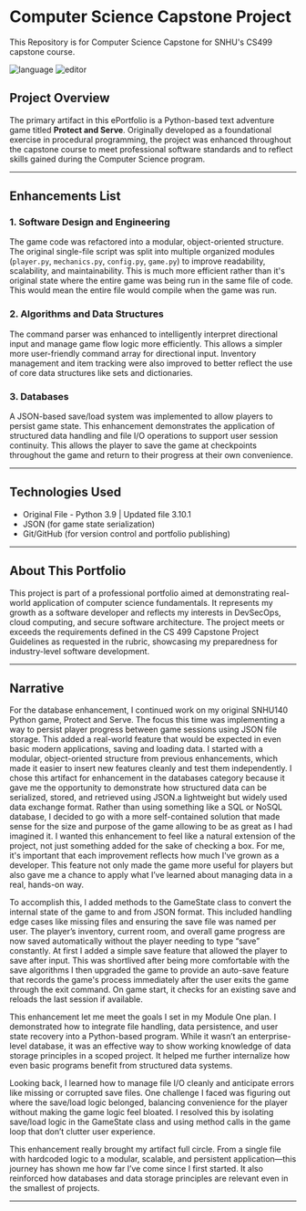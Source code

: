# Computer Science Capstone Project
This Repository is for Computer Science Capstone for SNHU's CS499 capstone course.

![language](https://img.shields.io/badge/language-Python-cyan)
![editor](https://img.shields.io/badge/editor-VSCode-lightpink)

## Project Overview

The primary artifact in this ePortfolio is a Python-based text adventure game titled **Protect and Serve**. Originally developed as a foundational exercise in procedural programming, the project was enhanced throughout the capstone course to meet professional software standards and to reflect skills gained during the Computer Science program.

---

## Enhancements List

### 1. Software Design and Engineering
The game code was refactored into a modular, object-oriented structure. The original single-file script was split into multiple organized modules (`player.py`, `mechanics.py`, `config.py`, `game.py`) to improve readability, scalability, and maintainability.
This is much more efficient rather than it's original state where the entire game was being run in the same file of code. This would mean the entire file would compile when the game was run.

### 2. Algorithms and Data Structures
The command parser was enhanced to intelligently interpret directional input and manage game flow logic more efficiently. This allows a simpler more user-friendly command array for directional input. Inventory management and item tracking were also improved to better reflect the use of core data structures like sets and dictionaries.

### 3. Databases
A JSON-based save/load system was implemented to allow players to persist game state. This enhancement demonstrates the application of structured data handling and file I/O operations to support user session continuity. This allows the player to save the game at checkpoints throughout the game and return to their progress at their own convenience.

---

## Technologies Used

- Original File - Python 3.9 | Updated file 3.10.1
- JSON (for game state serialization)
- Git/GitHub (for version control and portfolio publishing)

---

## About This Portfolio

This project is part of a professional portfolio aimed at demonstrating real-world application of computer science fundamentals. It represents my growth as a software developer and reflects my interests in DevSecOps, cloud computing, and secure software architecture. The project meets or exceeds the requirements defined in the CS 499 Capstone Project Guidelines as requested in the rubric, showcasing my preparedness for industry-level software development.

---

## Narrative 

For the database enhancement, I continued work on my original SNHU140 Python game, Protect and Serve. The focus this time was implementing a way to persist player progress between game sessions using JSON file storage. This added a real-world feature that would be expected in even basic modern applications, saving and loading data. I started with a modular, object-oriented structure from previous enhancements, which made it easier to insert new features cleanly and test them independently. I chose this artifact for enhancement in the databases category because it gave me the opportunity to demonstrate how structured data can be serialized, stored, and retrieved using JSON.a lightweight but widely used data exchange format. Rather than using something like a SQL or NoSQL database, I decided to go with a more self-contained solution that made sense for the size and purpose of the game allowing to be as great as I had imagined it. I wanted this enhancement to feel like a natural extension of the project, not just something added for the sake of checking a box. For me, it's important that each improvement reflects how much I've grown as a developer. This feature not only made the game more useful for players but also gave me a chance to apply what I’ve learned about managing data in a real, hands-on way.

To accomplish this, I added methods to the GameState class to convert the internal state of the game to and from JSON format. This included handling edge cases like missing files and ensuring the save file was named per user. The player’s inventory, current room, and overall game progress are now saved automatically without the player needing to type “save” constantly. At first I added a simple save feature that allowed the player to save after input. This was shortlived after being more comfortable with the save algorithms I then upgraded the game to provide an auto-save feature that records the game's process immediately after the user exits the game through the exit command. On game start, it checks for an existing save and reloads the last session if available.

This enhancement let me meet the goals I set in my Module One plan. I demonstrated how to integrate file handling, data persistence, and user state recovery into a Python-based program. While it wasn’t an enterprise-level database, it was an effective way to show working knowledge of data storage principles in a scoped project. It helped me further internalize how even basic programs benefit from structured data systems.

Looking back, I learned how to manage file I/O cleanly and anticipate errors like missing or corrupted save files. One challenge I faced was figuring out where the save/load logic belonged, balancing convenience for the player without making the game logic feel bloated. I resolved this by isolating save/load logic in the GameState class and using method calls in the game loop that don’t clutter user experience.

This enhancement really brought my artifact full circle. From a single file with hardcoded logic to a modular, scalable, and persistent application—this journey has shown me how far I’ve come since I first started. It also reinforced how databases and data storage principles are relevant even in the smallest of projects.

--- 



